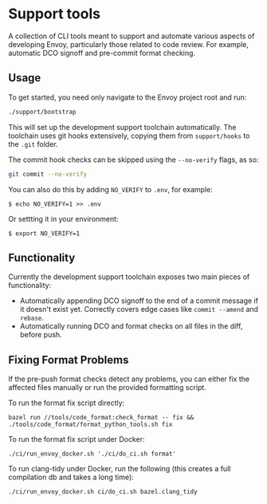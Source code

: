# Support tools

A collection of CLI tools meant to support and automate various aspects of
developing Envoy, particularly those related to code review. For example,
automatic DCO signoff and pre-commit format checking.

## Usage

To get started, you need only navigate to the Envoy project root and run:

```bash
./support/bootstrap
```

This will set up the development support toolchain automatically. The toolchain
uses git hooks extensively, copying them from `support/hooks` to the `.git`
folder.

The commit hook checks can be skipped using the `--no-verify` flags, as
so:

```bash
git commit --no-verify
```

You can also do this by adding `NO_VERIFY` to `.env`, for example:

```console
$ echo NO_VERIFY=1 >> .env
```

Or settting it in your environment:

```console
$ export NO_VERIFY=1
```

## Functionality

Currently the development support toolchain exposes two main pieces of
functionality:

* Automatically appending DCO signoff to the end of a commit message if it
  doesn't exist yet. Correctly covers edge cases like `commit --amend` and
  `rebase`.
* Automatically running DCO and format checks on all files in the diff, before
  push.

[filter]: https://github.com/envoyproxy/envoy-filter-example

## Fixing Format Problems

If the pre-push format checks detect any problems, you can either fix the
affected files manually or run the provided formatting script.

To run the format fix script directly:

```console
bazel run //tools/code_format:check_format -- fix && ./tools/code_format/format_python_tools.sh fix
```

To run the format fix script under Docker:

```console
./ci/run_envoy_docker.sh './ci/do_ci.sh format'
```

To run clang-tidy under Docker, run the following (this creates a full
compilation db and takes a long time):

```console
./ci/run_envoy_docker.sh ci/do_ci.sh bazel.clang_tidy
```
